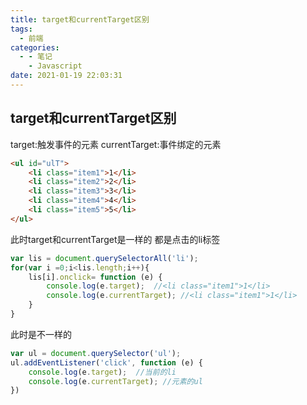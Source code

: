 ```yaml
---
title: target和currentTarget区别
tags:
  - 前端
categories:
  - - 笔记
    - Javascript
date: 2021-01-19 22:03:31
---
```


## target和currentTarget区别

target:触发事件的元素
currentTarget:事件绑定的元素

```html
<ul id="ulT">
    <li class="item1">1</li>
    <li class="item2">2</li>
    <li class="item3">3</li>
    <li class="item4">4</li>
    <li class="item5">5</li>
</ul>
```

此时target和currentTarget是一样的 都是点击的li标签

```javascript
var lis = document.querySelectorAll('li');
for(var i =0;i<lis.length;i++){
    lis[i].onclick= function (e) {
        console.log(e.target);  //<li class="item1">1</li>
        console.log(e.currentTarget); //<li class="item1">1</li>
    }
}
```

此时是不一样的

```javascript
var ul = document.querySelector('ul');
ul.addEventListener('click', function (e) {
    console.log(e.target);  //当前的li
    console.log(e.currentTarget); //元素的ul
})
```